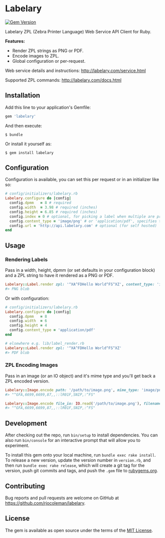 # Labelary

[![Gem Version](https://badge.fury.io/rb/labelary.svg)](https://badge.fury.io/rb/labelary)

Labelary ZPL (Zebra Printer Language) Web Service API Client for Ruby.

**Features:**

* Render ZPL strings as PNG or PDF.
* Encode images to ZPL.
* Global configuration or per-request.

Web service details and instructions: http://labelary.com/service.html

Supported ZPL commands: http://labelary.com/docs.html


## Installation

Add this line to your application's Gemfile:

```ruby
gem 'labelary'
```

And then execute:

    $ bundle

Or install it yourself as:

    $ gem install labelary

## Configuration

Configuration is available, you can set this per request or in an initializer like so:

```ruby
# config/initializers/labelary.rb
Labelary.configure do |config|
  config.dpmm   = 8 # required
  config.width  = 3.98 # required (inches)
  config.height = 6.85 # required (inches)
  config.index = 0 # optional, for picking a label when multiple are present in the ZPL (usually 0)
  config.content_type = 'image/png' # or 'application/pdf', specifies the content type of the returned label
  config.url = 'http://api.labelary.com' # optional (for self hosted)
end
```

## Usage

### Rendering Labels

Pass in a width, height, dpmm (or set defaults in your configuration block) and a ZPL string to have it rendered as a PNG or PDF.

```ruby
Labelary::Label.render zpl: '^XA^FDHello World^FS^XZ', content_type: 'image/png', dpmm: 8, width: 6, height: 4
#> PNG blob
```

Or with configuration:

```ruby
# config/initializers/labelary.rb
Labelary.configure do |config|
  config.dpmm   = 8
  config.width  = 6
  config.height = 4
  config.content_type = 'application/pdf'
end

# elsewhere e.g. lib/label_render.rb
Labelary::Label.render zpl: '^XA^FDHello World^FS^XZ'
#> PDF blob
```

### ZPL Encoding Images

Pass in an image (or an IO object) and it's mime type and you'll get back a ZPL encoded version.

```ruby
Labelary::Image.encode path: '/path/to/image.png', mime_type: 'image/png'
#> "^GFA,6699,6699,87,,::lR01F,SNIP,:^FS"

Labelary::Image.encode file_io: IO.read('/path/to/image.png'), filename: 'image.png', mime_type: 'image/png'
#> "^GFA,6699,6699,87,,::lR01F,SNIP,:^FS"
```

## Development

After checking out the repo, run `bin/setup` to install dependencies. You can also run `bin/console` for an interactive prompt that will allow you to experiment.

To install this gem onto your local machine, run `bundle exec rake install`. To release a new version, update the version number in `version.rb`, and then run `bundle exec rake release`, which will create a git tag for the version, push git commits and tags, and push the `.gem` file to [rubygems.org](https://rubygems.org).

## Contributing

Bug reports and pull requests are welcome on GitHub at https://github.com/rjocoleman/labelary.


## License

The gem is available as open source under the terms of the [MIT License](http://opensource.org/licenses/MIT).
